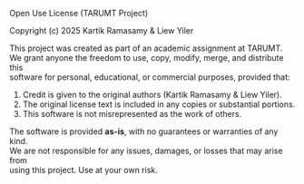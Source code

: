 Open Use License (TARUMT Project)

Copyright (c) 2025 Kartik Ramasamy & Liew Yiler  

This project was created as part of an academic assignment at TARUMT.  
We grant anyone the freedom to use, copy, modify, merge, and distribute this  
software for personal, educational, or commercial purposes, provided that:  

1. Credit is given to the original authors (Kartik Ramasamy & Liew Yiler).  
2. The original license text is included in any copies or substantial portions.  
3. This software is not misrepresented as the work of others.  

The software is provided **as-is**, with no guarantees or warranties of any kind.  
We are not responsible for any issues, damages, or losses that may arise from  
using this project. Use at your own risk.  
